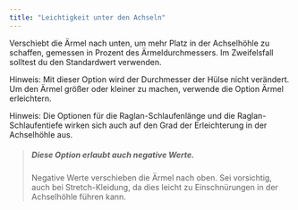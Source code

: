 ```yaml
---
title: "Leichtigkeit unter den Achseln"
---
```


Verschiebt die Ärmel nach unten, um mehr Platz in der Achselhöhle zu schaffen, gemessen in Prozent des Ärmeldurchmessers. Im Zweifelsfall solltest du den Standardwert verwenden.

Hinweis: Mit dieser Option wird der Durchmesser der Hülse nicht verändert. Um den Ärmel größer oder kleiner zu machen, verwende die Option Ärmel erleichtern.

Hinweis: Die Optionen für die Raglan-Schlaufenlänge und die Raglan-Schlaufentiefe wirken sich auch auf den Grad der Erleichterung in der Achselhöhle aus.

> ##### Diese Option erlaubt auch negative Werte.
> 
> Negative Werte verschieben die Ärmel nach oben. Sei vorsichtig, auch bei Stretch-Kleidung, da dies leicht zu Einschnürungen in der Achselhöhle führen kann.
